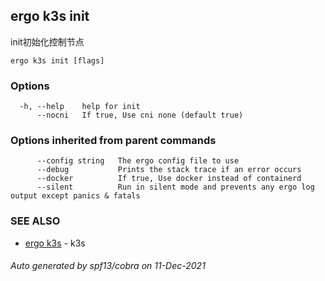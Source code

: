 ## ergo k3s init

init初始化控制节点

```
ergo k3s init [flags]
```

### Options

```
  -h, --help    help for init
      --nocni   If true, Use cni none (default true)
```

### Options inherited from parent commands

```
      --config string   The ergo config file to use
      --debug           Prints the stack trace if an error occurs
      --docker          If true, Use docker instead of containerd
      --silent          Run in silent mode and prevents any ergo log output except panics & fatals
```

### SEE ALSO

* [ergo k3s](ergo_k3s.md)	 - k3s

###### Auto generated by spf13/cobra on 11-Dec-2021
